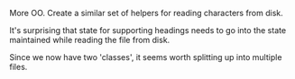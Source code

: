 More OO. Create a similar set of helpers for reading characters from disk.

It's surprising that state for supporting headings needs to go into the state
maintained while reading the file from disk.

Since we now have two 'classes', it seems worth splitting up into multiple
files.
